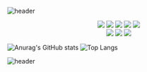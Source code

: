 ![header](https://capsule-render.vercel.app/api?type=waving&color=gradient&height=300&text=Joyanggi%20Dev&fontSize=90)
<div align="center">
  <div>
    <img src="https://img.shields.io/badge/Spring-6DB33F?style=flat-square&logo=Spring&logoColor=white">
    <img src="https://img.shields.io/badge/SpringBoot-6DB33F?style=flat-square&logo=SpringBoot&logoColor=white">
    <img src="https://img.shields.io/badge/Oracle-F80000?style=flat-square&logo=Oracle&logoColor=white">
    <img src="https://img.shields.io/badge/MySQL-4479A1?style=flat-square&logo=MySQL&logoColor=white">
    <img src="https://img.shields.io/badge/MongoDB-47A248?style=flat-square&logo=MongoDB&logoColor=white">
  </div>
  <div>
    <img src="https://img.shields.io/badge/HTML5-E34F26?style=flat-square&logo=HTML5&logoColor=white"/>
    <img src="https://img.shields.io/badge/CSS3-1572B6?style=flat-square&logo=CSS3&logoColor=white"/>
    <img src="https://img.shields.io/badge/JavaScript-F7DF1E?style=flat-square&logo=JavaScript&logoColor=white"/>
  </div>
</div>

![Anurag's GitHub stats](https://github-readme-stats.vercel.app/api?username=Joyanggi&show_icons=true&theme=tokyonight)
![Top Langs](https://github-readme-stats.vercel.app/api/top-langs/?username=Joyanggi&theme=tokyonight)

![header](https://capsule-render.vercel.app/api?type=waving&color=gradient&height=100&section=footer&fontSize=90)
